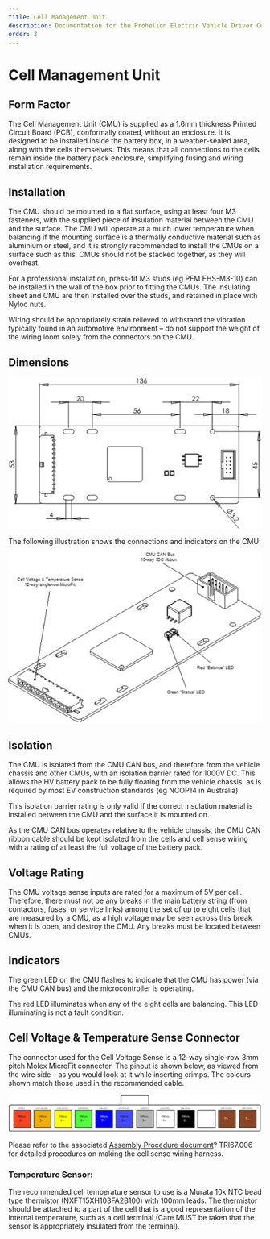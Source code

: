 ```yaml
---
title: Cell Management Unit
description: Documentation for the Prohelion Electric Vehicle Driver Controls
order: 3
---
```


# Cell Management Unit 

## Form Factor 

The Cell Management Unit (CMU) is supplied as a 1.6mm thickness Printed Circuit Board (PCB), conformally coated, without an enclosure.  It is designed to be installed inside the battery box, in a weather-sealed area, along with the cells themselves.  This means that all connections to the cells remain inside the battery pack enclosure, simplifying fusing and wiring installation requirements.   

## Installation

The CMU should be mounted to a flat surface, using at least four M3 fasteners, with the supplied piece of insulation material between the CMU and the surface.  The CMU will operate at a much lower temperature when balancing if the mounting surface is a thermally conductive material such as aluminium or steel, and it is strongly recommended to install the CMUs on a surface such as this.  CMUs should not be stacked together, as they will overheat. 

For a professional installation, press-fit M3 studs (eg PEM FHS-M3-10) can be installed in the wall of the box prior to fitting the CMUs.  The insulating sheet and CMU are then installed over the studs, and retained in place with Nyloc nuts. 

Wiring should be appropriately strain relieved to withstand the vibration typically found in an automotive environment – do not support the weight of the wiring loom solely from the connectors on the CMU. 

## Dimensions

![CMU Dimensions](images/CMU_Dimensions.png)

The following illustration shows the connections and indicators on the CMU:

![CMU Connectors Overview](images/CMU_Connectors_Overview.png)

## Isolation

The CMU is isolated from the CMU CAN bus, and therefore from the vehicle chassis and other CMUs, with an isolation barrier rated for 1000V DC.  This allows the HV battery pack to be fully floating from the vehicle chassis, as is required by most EV construction standards (eg NCOP14 in Australia). 

This isolation barrier rating is only valid if the correct insulation material is installed between the CMU and the surface it is mounted on. 

As the CMU CAN bus operates relative to the vehicle chassis, the CMU CAN ribbon cable should be kept isolated from the cells and cell sense wiring with a rating of at least the full voltage of the battery pack. 

## Voltage Rating

The CMU voltage sense inputs are rated for a maximum of 5V per cell.  Therefore, there must not be any breaks in the main battery string (from contactors, fuses, or service links) among the set of up to eight cells that are measured by a CMU, as a high voltage may be seen across this break when it is open, and destroy the CMU.  Any breaks must be located between CMUs. 

## Indicators

The green LED on the CMU flashes to indicate that the CMU has power (via the CMU CAN bus) and the microcontroller is operating. 

The red LED illuminates when any of the eight cells are balancing.  This LED illuminating is not a fault condition. 

## Cell Voltage & Temperature Sense Connector 

The connector used for the Cell Voltage Sense is a 12-way single-row 3mm pitch Molex MicroFit connector.  The pinout is shown below, as viewed from the wire side – as you would look at it while inserting crimps.  The colours shown match those used in the recommended cable. 

![cell voltage sense](images/Cell_voltage&temp.png)

Please refer to the associated [Assembly Procedure document]()? TRI67.006 for detailed procedures on making the cell sense wiring harness. 

### Temperature Sensor:

The recommended cell temperature sensor to use is a Murata 10k NTC bead type thermistor (NXFT15XH103FA2B100) with 100mm leads. The thermistor should be attached to a part of the cell that is a good representation of the internal temperature, such as a cell terminal (Care MUST be taken that the sensor is appropriately insulated from the terminal). 

